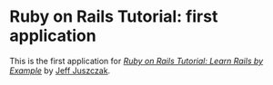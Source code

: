 # Ruby on Rails Tutorial: first application

This is the first application for [*Ruby on Rails Tutorial: Learn Rails by Example*](http://13gne.com) by [Jeff Juszczak](http://13gne.com).